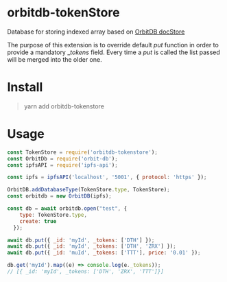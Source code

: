 # orbitdb-tokenStore

Database for storing indexed array based on [OrbitDB docStore](https://github.com/orbitdb/orbit-db-docstore)

The purpose of this extension is to override default _put_ function in order to provide a mandatory __tokens_ field. Every time a _put_ is called the list passed will be merged into the older one.

# Install

> yarn add orbitdb-tokenstore

# Usage

```javascript
const TokenStore = require('orbitdb-tokenstore');
const OrbitDb = require('orbit-db');
const ipfsAPI = require('ipfs-api');

const ipfs = ipfsAPI('localhost', '5001', { protocol: 'https' });

OrbitDB.addDatabaseType(TokenStore.type, TokenStore);
const orbitdb = new OrbitDB(ipfs);

const db = await orbitdb.open("test", {
    type: TokenStore.type,
    create: true
  });

await db.put({ _id: 'myId', _tokens: ['DTH'] });
await db.put({ _id: 'myId', _tokens: ['DTH', 'ZRX'] });
await db.put({ _id: 'muId', _tokens: ['TTT'], price: '0.01' });

db.get('myId').map((e) => console.log(e._tokens));
// [{ _id: 'myId', _tokens: ['DTH', 'ZRX', 'TTT']}]
```
